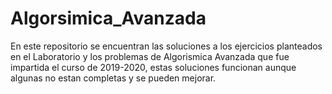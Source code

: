 # Algorsimica_Avanzada

En este repositorio se encuentran las soluciones a los ejercicios planteados en el Laboratorio y los problemas de Algorismica Avanzada
que fue impartida el curso de 2019-2020, estas soluciones funcionan aunque algunas no estan completas y se pueden mejorar.
